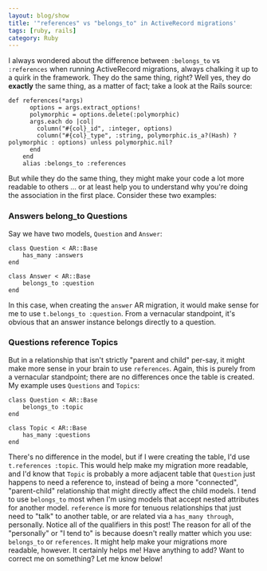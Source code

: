 ```yaml
---
layout: blog/show
title: '"references" vs "belongs_to" in ActiveRecord migrations'
tags: [ruby, rails]
category: Ruby
---
```

I always wondered about the difference between `:belongs_to` vs `:references` when running ActiveRecord migrations, always chalking it up to a quirk in the framework. They do the same thing, right? Well yes, they do **exactly** the same thing, as a matter of fact; take a look at the Rails source:

~~~
def references(*args)
	  options = args.extract_options!
	  polymorphic = options.delete(:polymorphic)
	  args.each do |col|
	    column("#{col}_id", :integer, options)
	    column("#{col}_type", :string, polymorphic.is_a?(Hash) ? polymorphic : options) unless polymorphic.nil?
	  end
	end
	alias :belongs_to :references
~~~

But while they do the same thing, they might make your code a lot more readable to others ... or at least help you to understand why you're doing the association in the first place. Consider these two examples:

### Answers belong_to Questions

Say we have two models, `Question` and `Answer`: 	

~~~
class Question < AR::Base
	has_many :answers
end

class Answer < AR::Base
	belongs_to :question
end
~~~

In this case, when creating the `answer` AR migration, it would make sense for me to use `t.belongs_to :question`. From a vernacular standpoint, it's obvious that an answer instance belongs directly to a question.

### Questions reference Topics

But in a relationship that isn't strictly "parent and child" per-say, it might make more sense in your brain to use `references`. Again, this is purely from a vernacular standpoint; there are no differences once the table is created. My example uses `Questions` and `Topics`:

~~~
class Question < AR::Base
	belongs_to :topic
end

class Topic < AR::Base
	has_many :questions
end
~~~

There's no difference in the model, but if I were creating the table, I'd use `t.references :topic`. This would help make my migration more readable, and I'd know that `Topic` is probably a more adjacent table that `Question` just happens to need a reference to, instead of being a more "connected", "parent-child" relationship that might directly affect the child models. I tend to use `belongs_to` most when I'm using models that accept nested attributes for another model. `reference` is more for tenuous relationships that just need to "talk" to another table, or are related via a `has_many through`, personally. Notice all of the qualifiers in this post! The reason for all of the "personally" or "I tend to" is because doesn't really matter which you use: `belongs_to` or `references`. It might help make your migrations more readable, however. It certainly helps me! Have anything to add? Want to correct me on something? Let me know below!

